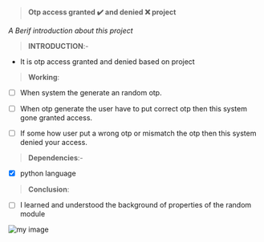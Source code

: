 > **Otp access granted ✔️ and denied ❌ project**

 *A Berif introduction about this project*
 
>  **INTRODUCTION**:-

- It is otp access granted and denied  based on project

> **Working**:

- [ ] When system  the generate  an random otp. 

- [ ] When otp generate the user have to put correct otp then this system gone granted access.

- [ ] If some how  user put a wrong otp or mismatch the otp then this system denied your access.

> **Dependencies**:- 

- [x] python language

> **Conclusion**:

- [ ] I learned and understood the background of properties of the random module

![my image](https://thumbs.dreamstime.com/b/access-granted-denied-signs-53432339.jpg)
